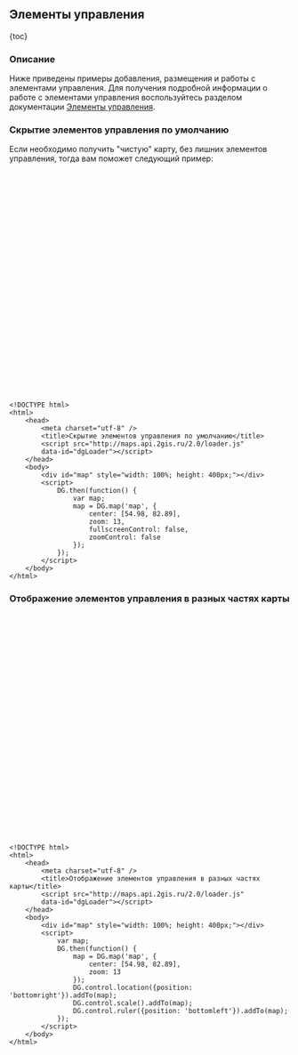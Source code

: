 ## Элементы управления

{toc}

### Описание

Ниже приведены примеры добавления, размещения и работы с элементами управления. Для получения подробной информации о работе с элементами управления воспользуйтесь разделом документации [Элементы управления](/doc/maps/manual/controls).

### Скрытие элементов управления по умолчанию

Если необходимо получить "чистую" карту, без лишних элементов управления, тогда вам поможет следующий пример:

<script src="http://maps.api.2gis.ru/2.0/loader.js" data-id="dgLoader"></script>
<div id="map" style="width: 100%; height: 400px;"></div>
<script>
	DG.then(function() {
		var map;
     	map = DG.map('map', {
            center: [54.98, 82.89],
            zoom: 13,
            fullscreenControl: false,
            zoomControl: false
    	});
	});
</script>

    <!DOCTYPE html>
	<html>
		<head>
		    <meta charset="utf-8" />
		    <title>Скрытие элементов управления по умолчанию</title>
		    <script src="http://maps.api.2gis.ru/2.0/loader.js"
		    data-id="dgLoader"></script>
		</head>
		<body>
			<div id="map" style="width: 100%; height: 400px;"></div>
			<script>
				DG.then(function() {
					var map;
			     	map = DG.map('map', {
			            center: [54.98, 82.89],
			            zoom: 13,
			            fullscreenControl: false,
			            zoomControl: false
			    	});
				});
			</script>
		</body>
	</html>

### Отображение элементов управления в разных частях карты

<div id="map1" style="width: 100%; height: 400px;"></div>
<script>
    var map;
	DG.then(function() {
     	map = DG.map('map1', {
            center: [54.98, 82.89],
            zoom: 13
    	});
    	DG.control.location({position: 'bottomright'}).addTo(map);
    	DG.control.scale().addTo(map);
    	DG.control.ruler({position: 'bottomleft'}).addTo(map);
	});
</script>

	<!DOCTYPE html>
	<html>
		<head>
		    <meta charset="utf-8" />
		    <title>Отображение элементов управления в разных частях карты</title>
		    <script src="http://maps.api.2gis.ru/2.0/loader.js"
		    data-id="dgLoader"></script>
		</head>
		<body>
			<div id="map" style="width: 100%; height: 400px;"></div>
			<script>
			    var map;
				DG.then(function() {
			     	map = DG.map('map', {
			            center: [54.98, 82.89],
			            zoom: 13
			    	});
			    	DG.control.location({position: 'bottomright'}).addTo(map);
			    	DG.control.scale().addTo(map);
			    	DG.control.ruler({position: 'bottomleft'}).addTo(map);
				});
			</script>
		</body>
	</html>
